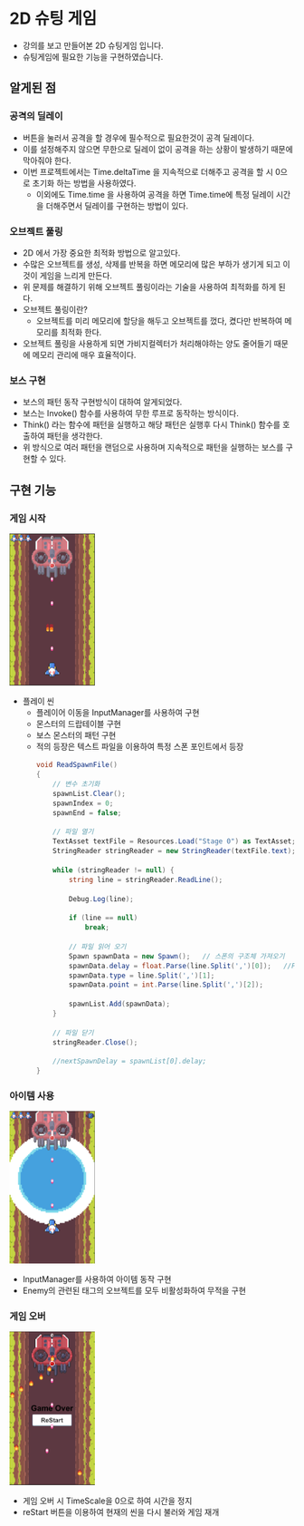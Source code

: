 # 2D 슈팅 게임 

  - 강의를 보고 만들어본 2D 슈팅게임 입니다.
  - 슈팅게임에 필요한 기능을 구현하였습니다. 

## 알게된 점 

  ### 공격의 딜레이 
  - 버튼을 눌러서 공격을 할 경우에 필수적으로 필요한것이 공격 딜레이다.
  - 이를 설정해주지 않으면 무한으로 딜레이 없이 공격을 하는 상황이 발생하기 때문에 막아줘야 한다.
  - 이번 프로젝트에서는 Time.deltaTime 을 지속적으로 더해주고 공격을 할 시 0으로 초기화 하는 방법을 사용하였다.
    - 이외에도 Time.time 을 사용하여 공격을 하면 Time.time에 특정 딜레이 시간을 더해주면서 딜레이를 구현하는 방법이 있다. 

  ### 오브젝트 풀링 
  - 2D 에서 가장 중요한 최적화 방법으로 알고있다. 
  - 수많은 오브젝트를 생성, 삭제를 반복을 하면 메모리에 많은 부하가 생기게 되고 이것이 게임을 느리게 만든다. 
  - 위 문제를 해결하기 위해 오브젝트 풀링이라는 기술을 사용하여 최적화를 하게 된다.
  - 오브젝트 풀링이란?
    - 오브젝트를 미리 메모리에 할당을 해두고 오브젝트를 껐다, 켰다만 반복하여 메모리를 최적화 한다.
  - 오브젝트 풀링을 사용하게 되면 가비지컬렉터가 처리해야하는 양도 줄어들기 때문에 메모리 관리에 매우 효율적이다.  

  ### 보스 구현 
  - 보스의 패턴 동작 구현방식이 대하여 알게되었다.
  - 보스는 Invoke() 함수를 사용하여 무한 루프로 동작하는 방식이다.
  - Think() 라는 함수에 패턴을 실행하고 해당 패턴은 실행후 다시 Think() 함수를 호출하여 패턴을 생각한다.
  - 위 방식으로 여러 패턴을 랜덤으로 사용하며 지속적으로 패턴을 실행하는 보스를 구현할 수 있다. 

## 구현 기능 

  ### 게임 시작
    
  <img src="https://github.com/parkjun-0521/unity_-practice/blob/main/2D_%20Shooting_game/Image/play.PNG" alt="Image Error" width="30%" height="30%" />
  
  - 플레이 씬
    - 플레이어 이동을 InputManager를 사용하여 구현
    - 몬스터의 드랍테이블 구현
    - 보스 몬스터의 패턴 구현
    - 적의 등장은 텍스트 파일을 이용하여 특정 스폰 포인트에서 등장
      ```C#
      void ReadSpawnFile()
      {
          // 변수 초기화 
          spawnList.Clear();
          spawnIndex = 0;
          spawnEnd = false;
  
          // 파일 열기  
          TextAsset textFile = Resources.Load("Stage 0") as TextAsset;
          StringReader stringReader = new StringReader(textFile.text);
  
          while (stringReader != null) {
              string line = stringReader.ReadLine();
  
              Debug.Log(line);
  
              if (line == null)
                  break;
  
              // 파일 읽어 오기 
              Spawn spawnData = new Spawn();   // 스폰의 구조체 가져오기  
              spawnData.delay = float.Parse(line.Split(',')[0]);   //Parse 형변환    Split() 괄호안에 내가 메모장에서 구분 주었던 문자를 넣어주면 됨 
              spawnData.type = line.Split(',')[1];
              spawnData.point = int.Parse(line.Split(',')[2]);
  
              spawnList.Add(spawnData);
          }
  
          // 파일 닫기 
          stringReader.Close();
  
          //nextSpawnDelay = spawnList[0].delay;
      }
      ```

  ### 아이템 사용 
  <img src="https://github.com/parkjun-0521/unity_-practice/blob/main/2D_%20Shooting_game/Image/boom.PNG" alt="Image Error" width="30%" height="30%" />

  - InputManager를 사용하여 아이템 동작 구현 
  - Enemy의 관련된 태그의 오브젝트를 모두 비활성화하여 무적을 구현 
   
  ### 게임 오버
  <img src="https://github.com/parkjun-0521/unity_-practice/blob/main/2D_%20Shooting_game/Image/dead.PNG" alt="Image Error" width="30%" height="30%" />

  - 게임 오버 시 TimeScale을 0으로 하여 시간을 정지
  - reStart 버튼을 이용하여 현재의 씬을 다시 불러와 게임 재개 
